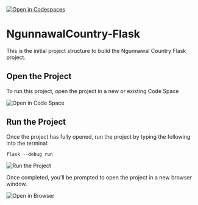 [![Open in Codespaces](https://classroom.github.com/assets/launch-codespace-7f7980b617ed060a017424585567c406b6ee15c891e84e1186181d67ecf80aa0.svg)](https://classroom.github.com/open-in-codespaces?assignment_repo_id=13783781)
# NgunnawalCountry-Flask

This is the initial project structure to build the Ngunnawal Country Flask project.

## Open the Project

To run this project, open the project in a new or existing Code Space

![Open in Code Space](images/codespaces.png)

## Run the Project

Once the project has fully opened, run the project by typing the following into the terminal:

```
flask --debug run
```

![Run the Project](images/terminal.png)

Once completed, you'll be prompted to open the project in a new browser window.

![Open in Browser](images/openInBrowser.png)